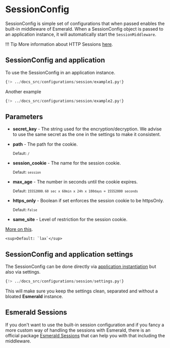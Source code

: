 # SessionConfig

SessionConfig is simple set of configurations that when passed enables the built-in middleware of Esmerald.
When a SessionConfig object is passed to an application instance, it will automatically start the `SessionMiddleware`.

!!! Tip
    More information about HTTP Sessions
    <a href="https://developer.mozilla.org/en-US/docs/Web/HTTP/Session" target='_blank'>here</a>.

## SessionConfig and application

To use the SessionConfig in an application instance.

```python hl_lines="4 7"
{!> ../docs_src/configurations/session/example1.py!}
```

Another example

```python hl_lines="4-5 8"
{!> ../docs_src/configurations/session/example2.py!}
```

## Parameters

* **secret_key** - The string used for the encryption/decryption. We advise to use the same secret as the one in the
settings to make it consistent.

* **path** - The path for the cookie.

    <sup>Default: `/`</sup>

* **session_cookie** - The name for the session cookie.

    <sup>Default: `session`</sup>

* **max_age** - The number in seconds until the cookie expires.

    <sup>Default: `15552000`. `60 sec x 60min x 24h x 180days = 15552000 seconds` </sup>

* **https_only** - Boolean if set enforces the session cookie to be httpsOnly.

    <sup>Default: `False`</sup>

* **same_site** - Level of restriction for the session cookie. 
<a href="https://developer.mozilla.org/en-US/docs/Web/HTTP/Headers/Set-Cookie/SameSite" target="_blank">
More on this</a>.

    <sup>Default: `lax`</sup>

## SessionConfig and application settings

The SessionConfig can be done directly via [application instantiation](#sessionconfig-and-application) but also via settings.

```python
{!> ../docs_src/configurations/session/settings.py!}
```

This will make sure you keep the settings clean, separated and without a bloated **Esmerald** instance.

## Esmerald Sessions

If you don't want to use the built-in session configuration and if you fancy a more custom way of handling the sessions
with Esmerald, there is an official package
[Esmerald Sessions](https://esmerald-sessions.dymmond.com/) that can help you with that including the middleware.
